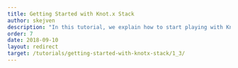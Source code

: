 ```yaml
---
title: Getting Started with Knot.x Stack
author: skejven
description: "In this tutorial, we explain how to start playing with Knot.x using Knot.x Stack. We will do similar again Hello Rest Service Tutorial showing how Knot.x can be used to transform a static website into a dynamic one."
order: 7
date: 2018-09-10
layout: redirect
target: /tutorials/getting-started-with-knotx-stack/1_3/
---
```

